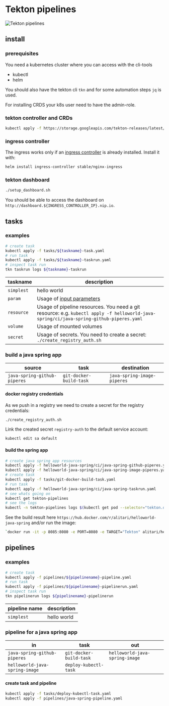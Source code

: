 # Tekton pipelines

![Tekton pipelines](https://tekton.dev/img/logos/tekton-horizontal-color.png)

## install

### prerequisites

You need a kubernetes cluster where you can access with the cli-tools 

- kubectl
- helm

You should also have the tekton cli `tkn` and for some automation steps `jq` is used. 

For installing CRDS your k8s user need to have the admin-role.

### tekton controller and CRDs

```bash
kubectl apply -f https://storage.googleapis.com/tekton-releases/latest/release.yaml
```

### ingress controller

The ingress works only if an [ingress controller](https://github.com/helm/charts/tree/master/stable/nginx-ingress) is already installed. Install it with:

```bash
helm install ingress-controller stable/nginx-ingress
```

### tekton dashboard

```bash
./setup_dashboard.sh 
```

You should be able to access the dashboard on `http://dashboard.${INGRESS_CONTROLLER_IP}.nip.io`. 


## tasks

### examples

```bash
# create task
kubectl apply -f tasks/${taskname}-task.yaml
# run task
kubectl apply -f tasks/${taskname}-taskrun.yaml
# inspect task run
tkn taskrun logs ${taskname}-taskrun
```

| taskname | description |
| ------------| -------- |
|`simplest`| hello world |
|`param`| Usage of [input parameters](https://github.com/tektoncd/pipeline/blob/v0.7.0/docs/tasks.md#parameters) |
|`resource`| Usage of pipeline resources. You need a git resource: e.g. `kubectl apply -f helloworld-java-spring/ci/java-spring-github-piperes.yaml` |
|`volume`| Usage of mounted volumes |
|`secret`| Usage of secrets. You need to create a secret: `./create_registry_auth.sh` |



### build a java spring app

| source | task | destination |
| ------------| -------- | ----------- |
|`java-spring-github-piperes`| `git-docker-build-task` | `java-spring-image-piperes` |

#### docker registry credentials

As we push in a registry we need to create a secret for the registry credentials:

```bash
./create_registry_auth.sh
```

Link the created secret `registry-auth` to the default service account:

```bash
kubectl edit sa default
```

#### build the spring app

```bash
# create java spring app resources
kubectl apply -f helloworld-java-spring/ci/java-spring-github-piperes.yaml
kubectl apply -f helloworld-java-spring/ci/java-spring-image-piperes.yaml
# create task
kubectl apply -f tasks/git-docker-build-task.yaml
# run task
kubectl apply -f helloworld-java-spring/ci/java-spring-taskrun.yaml
# see whats going on
kubectl get tekton-pipelines
# see the logs
kubectl -n tekton-pipelines logs $(kubectl get pod --selector="tekton.dev/taskRun=java-spring-taskrun" -o=name) -c step-build-and-push | less
```

See the build result here `https://hub.docker.com/r/alitari/helloworld-java-spring` and/or run the image:

```bash
`docker run -it -p 8085:8080 -e PORT=8080 -e TARGET="Tekton" alitari/helloworld-java-spring`
```

## pipelines

### examples

```bash
# create task
kubectl apply -f pipelines/${pipelinename}-pipeline.yaml
# run task
kubectl apply -f pipelines/${pipelinename}-pipelinerun.yaml
# inspect task run
tkn pipelinerun logs ${pipelinename}-pipelinerun
``` 

| pipeline name | description |
| ------------| -------- |
|`simplest`| hello world |

### pipeline for a java spring app

| in          | task     | out |
| ------------| -------- | -------- |
|`java-spring-github-piperes` | `git-docker-build-task`| `helloworld-java-spring-image` |
|`helloworld-java-spring-image` | `deploy-kubectl-task`| |

#### create task and pipeline

```bash
kubectl apply -f tasks/deploy-kubectl-task.yaml
kubectl apply -f pipelines/java-spring-pipeline.yaml
```

